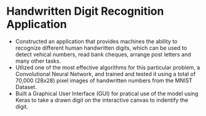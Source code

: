 # Handwritten Digit Recognition Application

- Constructed an application that provides machines the ability to recognize different human handwritten digits, which can be used to detect vehical numbers, read bank cheques, arrange post letters and many other tasks.
- Utlized one of the most effective algorithms for this particular problem, a Convolutional Neural Network, and trained and tested it using a total of 70,000 (28x28) pixel images of handwritten numbers from the MNIST Dataset.
- Built a Graphical User Interface (GUI) for pratical use of the model using Keras to take a drawn digit on the interactive canvas to indentify the digit.
